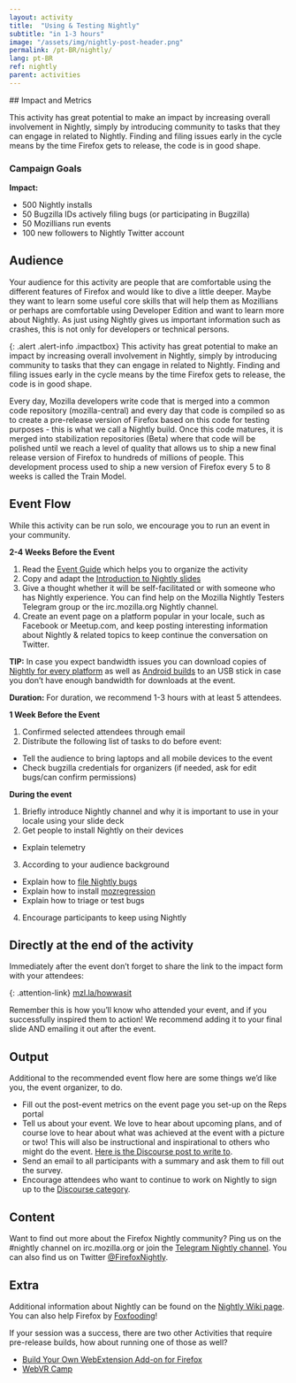 ```yaml
---
layout: activity
title:  "Using & Testing Nightly"
subtitle: "in 1-3 hours"
image: "/assets/img/nightly-post-header.png"
permalink: /pt-BR/nightly/
lang: pt-BR
ref: nightly
parent: activities
---
```


<div class="col-md-3 hidden-xs pull-right" markdown="1">
## Impact and Metrics

This activity has great potential to make an impact by increasing overall involvement in Nightly, simply by introducing community to tasks that they can engage in related to Nightly. Finding and filing issues early in the cycle means by the time Firefox gets to release, the code is in good shape.

### Campaign Goals

__Impact:__

* 500 Nightly installs
* 50 Bugzilla IDs actively filing bugs (or participating in Bugzilla)
* 50 Mozillians run events
* 100 new followers to Nightly Twitter account

## Audience
Your audience for this activity are people that are comfortable using the different features of Firefox and would like to dive a little deeper.  Maybe they want to learn some useful core skills that will help them as Mozillians or perhaps are comfortable using Developer Edition and want to learn more about Nightly. As just using Nightly gives us important information such as crashes, this is not only for developers or technical persons.
</div>

<div class="col-md-9" markdown="1">

{: .alert .alert-info .impactbox}
<span class="glyphicon glyphicon-ok-circle" aria-hidden="true"></span>
This activity has great potential to make an impact by increasing overall involvement in Nightly, simply by introducing community to tasks that they can engage in related to Nightly. Finding and filing issues early in the cycle means by the time Firefox gets to release, the code is in good shape.

Every day, Mozilla developers write code that is merged into a common code repository (mozilla-central) and every day that code is compiled so as to create a pre-release version of Firefox based on this code for testing purposes - this is what we call a Nightly build. Once this code matures, it is merged into stabilization repositories (Beta) where that code will be polished until we reach a level of quality that allows us to ship a new final release version of Firefox to hundreds of millions of people. This development process used to ship a new version of Firefox every 5 to 8 weeks is called the Train Model.

## Event Flow

While this activity can be run solo, we encourage you to run an event in your community.

__2-4 Weeks Before the Event__

1. Read the [Event Guide](/pt-BR/eventguide/) which helps you to organize the activity
2. Copy and adapt the [Introduction to Nightly slides](https://docs.google.com/presentation/d/1dnl5jShMYDO-f_SDGM3yRr3Ac3XRF4XCZqlVwGcYm34/edit?usp=sharing)
3. Give a thought whether it will be self-facilitated or with someone who has Nightly experience. You can find help on the Mozilla Nightly Testers Telegram group or the irc.mozilla.org Nightly channel.
4. Create an event page on a platform popular in your locale, such as Facebook or Meetup.com, and keep posting interesting information about Nightly & related topics to keep continue the conversation on Twitter.

__TIP:__
In case you expect bandwidth issues  you can download copies of [Nightly for every platform](https://www.mozilla.org/en-US/firefox/nightly/all/) as well as [Android builds](https://www.mozilla.org/en-US/firefox/channel/android/) to an USB stick in case you don’t have enough bandwidth for downloads at the event.

__Duration:__ For duration, we recommend 1-3 hours with at least 5 attendees.

__1 Week Before the Event__

1. Confirmed selected attendees through email
2. Distribute the following list of tasks to do before event:
  * Tell the audience to bring laptops and all mobile devices to the event
  * Check bugzilla credentials for organizers (if needed, ask for edit bugs/can confirm permissions)

__During the event__

1. Briefly introduce Nightly channel and why it is important to use in your locale using your slide deck
2. Get people to install Nightly on their devices
  * Explain telemetry
3. According to your audience background
  * Explain how to [file Nightly bugs](https://developer.mozilla.org/en-US/docs/Mozilla/QA/Bug_writing_guidelines)
  * Explain how to install [mozregression](https://mozilla.github.io/mozregression/)
  * Explain how to triage or test bugs
4. Encourage participants to keep using Nightly


## Directly at the end of the activity
Immediately after the event don’t forget to share the link to the impact form with your attendees:

{: .attention-link}
[mzl.la/howwasit](http://mzl.la/howwasit)

Remember this is how you’ll know who attended your event, and if you successfully inspired them to action! We recommend adding it to your final slide AND emailing it out after the event.

## Output

Additional to the recommended event flow here are some things we’d like you, the event organizer, to do.

* Fill out the post-event metrics on the event page you set-up on the Reps portal
* Tell us about your event. We love to hear about upcoming plans, and of course love to hear about what was achieved at the event with a picture or two! This will also be instructional and inspirational to others who might do the event. [Here is the Discourse post to write to]().
* Send an email to all participants with a summary and ask them to fill out the survey.
* Encourage attendees who want to continue to work on Nightly to sign up to the [Discourse category](https://discourse.mozilla-community.org/c/nightly).

## Content

Want to find out more about the Firefox Nightly community? Ping us on the #nightly channel on irc.mozilla.org or join the [Telegram Nightly channel](https://t.me/joinchat/AAAAAAeCegHxTCZHWhYm3A). You can also find us on Twitter [@FirefoxNightly](http://twitter.com/FirefoxNightly).

## Extra

Additional information about Nightly can be found on the [Nightly Wiki page](https://wiki.mozilla.org/Nightly). You can also help Firefox by [Foxfooding](https://wiki.mozilla.org/Foxfooding)!

If your session was a success, there are two other Activities that require pre-release builds, how about running one of those as well?

* [Build Your Own WebExtension Add-on for Firefox](/pt-BR/webextensions/)
* [WebVR Camp](/pt-BR/webvr-camp/)

</div>

